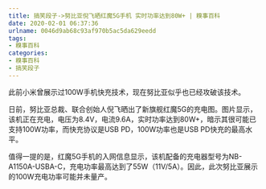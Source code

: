 ```yaml
---
title: 搞笑段子->努比亚倪飞晒红魔5G手机 实时功率达到80W+ | 糗事百科
date: 2020-02-01 06:37:36
urlname: 0046d9ab68c93af970b5ac5da629eedd
tags: 
- 糗事百科
categories:
- 糗事百科
- 搞笑段子
---
```

此前小米曾展示过100W手机快充技术，现在努比亚似乎也已经攻破该技术。

日前，努比亚总裁、联合创始人倪飞晒出了新旗舰红魔5G的充电图。图片显示，该机正在充电，电压为8.4V，电流9.6A，实时功率达到80W+，暗示其很可能已支持100W功率，而快充协议是USB PD，100W功率也是USB PD快充的最高水平。

值得一提的是，红魔5G手机的入网信息显示，该机配备的充电器型号为NB-A1150A-USBA-C，充电功率最高达到了55W（11V/5A）。因此，此次努比亚展示的100W充电功率可能并未量产。


